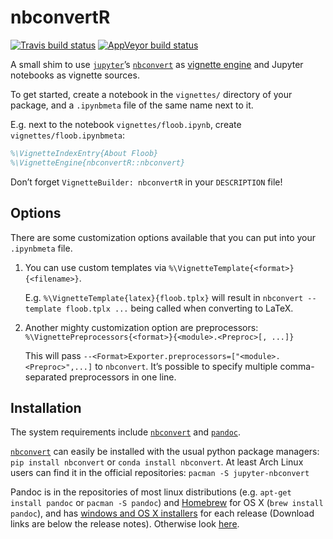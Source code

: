nbconvertR
==========

<!-- badges: start -->
[![Travis build status](https://travis-ci.com/theislab/nbconvertR.svg?branch=master)](https://travis-ci.com/theislab/nbconvertR)
[![AppVeyor build status](https://ci.appveyor.com/api/projects/status/github/theislab/nbconvertR?branch=master&svg=true)](https://ci.appveyor.com/project/theislab/nbconvertR)
<!-- badges: end -->

A small shim to use [`jupyter`][jupyter]’s [`nbconvert`][nbconvert] as [vignette engine][] and Jupyter notebooks as vignette sources.

To get started, create a notebook in the `vignettes/` directory of your package, and a `.ipynbmeta` file of the same name next to it.

E.g. next to the notebook `vignettes/floob.ipynb`, create `vignettes/floob.ipynbmeta`:

```latex
%\VignetteIndexEntry{About Floob}
%\VignetteEngine{nbconvertR::nbconvert}
```

Don’t forget `VignetteBuilder: nbconvertR` in your `DESCRIPTION` file!

Options
-------

There are some customization options available that you can put into your `.ipynbmeta` file.

1. You can use custom templates via `%\VignetteTemplate{<format>}{<filename>}`.

	E.g. `%\VignetteTemplate{latex}{floob.tplx}` will result in `nbconvert --template floob.tplx ...` being called when converting to LaTeX.

2. Another mighty customization option are preprocessors: `%\VignettePreprocessors{<format>}{<module>.<Preproc>[, ...]}`

	This will pass `--<Format>Exporter.preprocessors=["<module>.<Preproc>",...]` to `nbconvert`. It’s possible to specify multiple comma-separated preprocessors in one line.

Installation
------------

The system requirements include [`nbconvert`][nbconvert] and [`pandoc`][pandoc].

[`nbconvert`][nbconvert] can easily be installed with the usual python package managers: `pip install nbconvert` or `conda install nbconvert`. At least Arch Linux users can find it in the official repositories: `pacman -S jupyter-nbconvert`

Pandoc is in the repositories of most linux distributions (e.g. `apt-get install pandoc` or `pacman -S pandoc`) and [Homebrew][] for OS X (`brew install pandoc`), and has [windows and OS X installers][pandoc releases] for each release (Download links are below the release notes). Otherwise look [here][pandoc installing].

[jupyter]: https://jupyter.org
[nbconvert]: https://nbconvert.readthedocs.io
[vignette engine]: https://stat.ethz.ch/R-manual/R-devel/library/tools/html/buildVignettes.html
[pandoc]: https://pandoc.org
[Homebrew]: http://brew.sh
[pandoc releases]: https://github.com/jgm/pandoc/releases
[pandoc installing]: https://pandoc.org/installing.html
